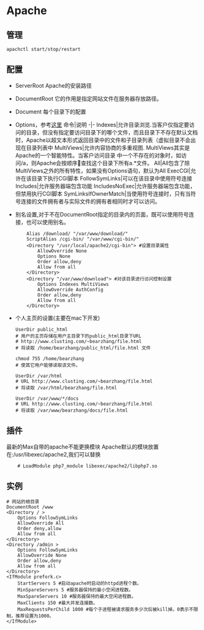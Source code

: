 # Apache
## 管理
`apachctl start/stop/restart`
## 配置
- ServerRoot
    Apache的安装路径
- DocumentRoot
    它的作用是指定网站文件在服务器存放路径。
- Document
    每个目录下的配置
- Options，参考[这里](http://www.clusting.com/Apache/ApacheManual/mod/core.html#options)
    命令|说明
    -|-
    Indexes|允许目录浏览.当客户仅指定要访问的目录，但没有指定要访问目录下的哪个文件，而且目录下不存在默认文档时，Apache以超文本形式返回目录中的文件和子目录列表（虚拟目录不会出现在目录列表中
    MultiViews|允许内容协商的多重视图. MultiViews其实是Apache的一个智能特性。当客户访问目录 中一个不存在的对象时，如访问/a，则Apache会按顺序查找这个目录下所有a.*文件。
    All|All包含了除MultiViews之外的所有特性，如果没有Options语句，默认为All
    ExecCGI|允许在该目录下执行CGI脚本
    FollowSymLinks|可以在该目录中使用符号连接
    Includes|允许服务器端包含功能
    IncludesNoExec|允许服务器端包含功能，但禁用执行CGI脚本
    SymLinksIfOwnerMatch|当使用符号连接时，只有当符号连接的文件拥有者与实际文件的拥有者相同时才可以访问。
    
- 别名设置,对于不在DocumentRoot指定的目录内的页面，既可以使用符号连接，也可以使用别名。
    ```
        Alias /download/ "/var/www/download/"
        ScriptAlias /cgi-bin/ "/var/www/cgi-bin/"  
        <Directory "/usr/local/apache2/cgi-bin"> #设置目录属性 
            AllowOverride None 
            Options None 
            Order allow,deny 
            Allow from all 
        </Directory>
        <Directory "/var/www/download"> #对该目录进行访问控制设置 
            Options Indexes MultiViews 
            AllowOverride AuthConfig 
            Order allow,deny 
            Allow from all 
        </Directory>
    ```
- 个人主页的设置(主要在mac下开发)
    ```
    UserDir public_html 
    # 用户的主页存储在用户主目录下的public_html目录下URL 
    # http://www.clusting.com/~bearzhang/file.html 
    # 将读取 /home/bearzhang/public_html/file.html 文件
    
    chmod 755 /home/bearzhang 
    # 使其它用户能够读取该文件。 
    
    UserDir /var/html 
    # URL http://www.clusting.com/~bearzhang/file.html 
    # 将读取 /var/html/bearzhang/file.html
    
    UserDir /var/www/*/docs 
    # URL http://www.clusting.com/~bearzhang/file.html 
    # 将读取 /var/www/bearzhang/docs/file.html
    ```
## 插件
最新的Max自带的apache不能更换模块
Apache默认的模块放置在:/usr/libexec/apache2,我们可以替换
```
    # LoadModule php7_module libexec/apache2/libphp7.so
```
## 实例
```
# 网站的根目录
DocumentRoot /www
<Directory / > 
    Options FollowSymLinks 
    AllowOverride All 
    Order deny,allow
    Allow from all 
</Directory> 
<Directory /admin > 
    Options FollowSymLinks 
    AllowOverride None 
    Order allow,deny 
    Allow from all 
</Directory> 
<IfModule prefork.c>
    StartServers 5 #启动apache时启动的httpd进程个数。
    MinSpareServers 5 #服务器保持的最小空闲进程数。
    MaxSpareServers 10 #服务器保持的最大空闲进程数。
    MaxClients 150 #最大并发连接数。
    MaxRequestsPerChild 1000 #每个子进程被请求服务多少次后被kill掉。0表示不限制，推荐设置为1000。
</IfModule>
```